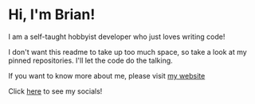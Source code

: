 # Hi, I'm Brian!

I am a self-taught hobbyist developer who just loves writing code!

I don't want this readme to take up too much space, so take a look at my pinned repositories. I'll let the code do the talking.

If you want to know more about me, please visit [my website](https://kingbri.me)

Click [here](https://kingbri.me/socials) to see my socials!
